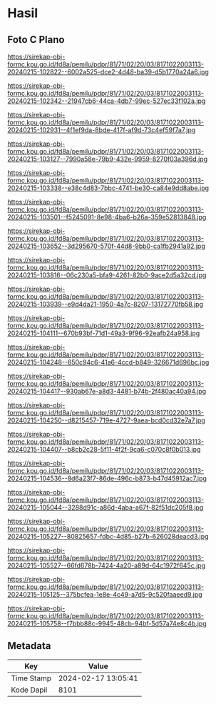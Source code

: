 # Hasil

## Foto C Plano

https://sirekap-obj-formc.kpu.go.id/fd8a/pemilu/pdpr/81/71/02/20/03/8171022003113-20240215-102822--6002a525-dce2-4d48-ba39-d5b1770a24a6.jpg

https://sirekap-obj-formc.kpu.go.id/fd8a/pemilu/pdpr/81/71/02/20/03/8171022003113-20240215-102342--21947cb6-44ca-4db7-99ec-527ec33f102a.jpg

https://sirekap-obj-formc.kpu.go.id/fd8a/pemilu/pdpr/81/71/02/20/03/8171022003113-20240215-102931--4f1ef9da-8bde-417f-af9d-73c4ef59f7a7.jpg

https://sirekap-obj-formc.kpu.go.id/fd8a/pemilu/pdpr/81/71/02/20/03/8171022003113-20240215-103127--7990a58e-79b9-432e-9959-8270f03a396d.jpg

https://sirekap-obj-formc.kpu.go.id/fd8a/pemilu/pdpr/81/71/02/20/03/8171022003113-20240215-103338--e38c4d83-7bbc-4741-be30-ca84e9dd8abe.jpg

https://sirekap-obj-formc.kpu.go.id/fd8a/pemilu/pdpr/81/71/02/20/03/8171022003113-20240215-103501--f5245091-8e98-4ba6-b26a-359e52813848.jpg

https://sirekap-obj-formc.kpu.go.id/fd8a/pemilu/pdpr/81/71/02/20/03/8171022003113-20240215-103652--3d295670-570f-44d8-9bb0-ca1fb2941a92.jpg

https://sirekap-obj-formc.kpu.go.id/fd8a/pemilu/pdpr/81/71/02/20/03/8171022003113-20240215-103816--06c230a5-bfa9-4261-82b0-9ace2d5a32cd.jpg

https://sirekap-obj-formc.kpu.go.id/fd8a/pemilu/pdpr/81/71/02/20/03/8171022003113-20240215-103939--e9d4da21-1950-4a7c-8207-13172770fb58.jpg

https://sirekap-obj-formc.kpu.go.id/fd8a/pemilu/pdpr/81/71/02/20/03/8171022003113-20240215-104111--670b93bf-71d1-49a3-9f96-92eafb24a958.jpg

https://sirekap-obj-formc.kpu.go.id/fd8a/pemilu/pdpr/81/71/02/20/03/8171022003113-20240215-104248--650c94c6-41a6-4ccd-b849-326671d696bc.jpg

https://sirekap-obj-formc.kpu.go.id/fd8a/pemilu/pdpr/81/71/02/20/03/8171022003113-20240215-104417--930ab67e-a8d3-4481-b74b-2f480ac40a94.jpg

https://sirekap-obj-formc.kpu.go.id/fd8a/pemilu/pdpr/81/71/02/20/03/8171022003113-20240215-104250--d8215457-719e-4727-9aea-bcd0cd32e7a7.jpg

https://sirekap-obj-formc.kpu.go.id/fd8a/pemilu/pdpr/81/71/02/20/03/8171022003113-20240215-104407--b8cb2c28-5f11-4f2f-9ca6-c070c8f0b013.jpg

https://sirekap-obj-formc.kpu.go.id/fd8a/pemilu/pdpr/81/71/02/20/03/8171022003113-20240215-104536--8d6a23f7-86de-496c-b873-b47d45912ac7.jpg

https://sirekap-obj-formc.kpu.go.id/fd8a/pemilu/pdpr/81/71/02/20/03/8171022003113-20240215-105044--3288d91c-a86d-4aba-a67f-82f51dc205f8.jpg

https://sirekap-obj-formc.kpu.go.id/fd8a/pemilu/pdpr/81/71/02/20/03/8171022003113-20240215-105227--80825657-fdbc-4d85-b27b-626028deacd3.jpg

https://sirekap-obj-formc.kpu.go.id/fd8a/pemilu/pdpr/81/71/02/20/03/8171022003113-20240215-105527--66fd678b-7424-4a20-a89d-64c1972f645c.jpg

https://sirekap-obj-formc.kpu.go.id/fd8a/pemilu/pdpr/81/71/02/20/03/8171022003113-20240215-105125--375bcfea-1e8e-4c49-a7d5-9c520faaeed9.jpg

https://sirekap-obj-formc.kpu.go.id/fd8a/pemilu/pdpr/81/71/02/20/03/8171022003113-20240215-105758--f7bbb88c-9945-48cb-94bf-5d57a74e8c4b.jpg


## Metadata

| Key        | Value               |
| ---------- | ------------------- |
| Time Stamp | 2024-02-17 13:05:41 |
| Kode Dapil | 8101                |



